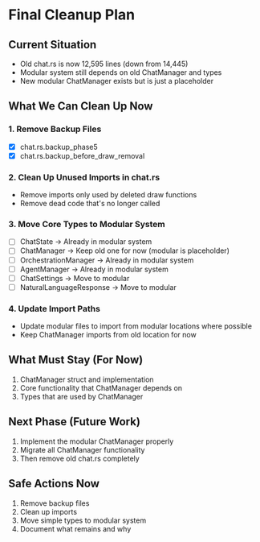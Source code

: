# Final Cleanup Plan

## Current Situation
- Old chat.rs is now 12,595 lines (down from 14,445)
- Modular system still depends on old ChatManager and types
- New modular ChatManager exists but is just a placeholder

## What We Can Clean Up Now

### 1. Remove Backup Files
- [x] chat.rs.backup_phase5
- [x] chat.rs.backup_before_draw_removal

### 2. Clean Up Unused Imports in chat.rs
- Remove imports only used by deleted draw functions
- Remove dead code that's no longer called

### 3. Move Core Types to Modular System
- [ ] ChatState → Already in modular system
- [ ] ChatManager → Keep old one for now (modular is placeholder)
- [ ] OrchestrationManager → Already in modular system
- [ ] AgentManager → Already in modular system
- [ ] ChatSettings → Move to modular
- [ ] NaturalLanguageResponse → Move to modular

### 4. Update Import Paths
- Update modular files to import from modular locations where possible
- Keep ChatManager imports from old location for now

## What Must Stay (For Now)
1. ChatManager struct and implementation
2. Core functionality that ChatManager depends on
3. Types that are used by ChatManager

## Next Phase (Future Work)
1. Implement the modular ChatManager properly
2. Migrate all ChatManager functionality
3. Then remove old chat.rs completely

## Safe Actions Now
1. Remove backup files
2. Clean up imports
3. Move simple types to modular system
4. Document what remains and why
